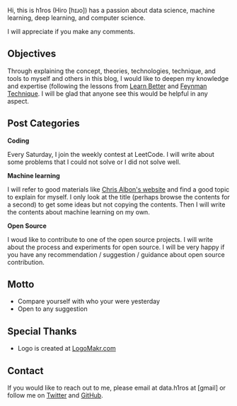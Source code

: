 <!--
.. title: About
.. slug: about
.. tags: about
.. date: 2019-02-03 22:39:39 UTC-08:00
.. category: Blog
.. link: 
.. description: introduction
.. type: text
-->

Hi, this is h1ros (Hiro [hɪɹo]) has a passion about data science, machine learning, deep learning, and computer science. 

I will appreciate if you make any comments. 


## Objectives 
Through explaining the concept, theories, technologies, technique, and tools to myself and others in this blog, I would like to deepen my knowledge and expertise (following the lessons from [Learn Better](https://www.amazon.com/Learn-Better-Mastering-Business-Anything-ebook/dp/B01IIQQF10/ref=sr_1_2?keywords=learn+better&qid=1551251923&s=books&sr=1-2) and [Feynman Technique](https://mattyford.com/blog/2014/1/23/the-feynman-technique-model). I will be glad that anyone see this would be helpful in any aspect. 

## Post Categories

**Coding**

Every Saturday, I join the weekly contest at LeetCode. I will write about some problems that I could not solve or I did not solve well. 

**Machine learning**

I will refer to good materials like [Chris Albon's website](https://chrisalbon.com/) and find a good topic to explain for myself. I only look at the title (perhaps browse the contents for a second) to get some ideas but not copying the contents. Then I will write the contents about machine learning on my own. 

**Open Source**

I woud like to contribute to one of the open source projects. I will write about the process and experiments for open source. I will be very happy if you have any recommendation / suggestion / guidance about open source contribution. 



## Motto

* Compare yourself with who your were yesterday
* Open to any suggestion

## Special Thanks
* Logo is created at [LogoMakr.com](https://my.logomakr.com)

## Contact
If you would like to reach out to me, please email at data.h1ros at [gmail] or follow me on [Twitter](https://twitter.com/__h1r0__) and [GitHub](https://github.com/h1ros).


